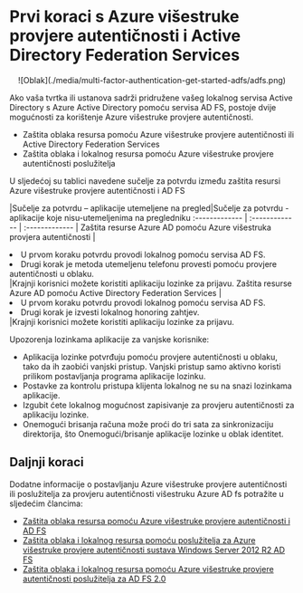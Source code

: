 <properties
    pageTitle="Azure MFA i AD FS | Microsoft Azure"
    description="To je stranica Azure višestruke provjere autentičnosti koji opisuje način za početak rada s Azure MFA i AD FS."
    services="multi-factor-authentication"
    documentationCenter=""
    authors="kgremban"
    manager="femila"
    editor="yossib"/>

<tags
    ms.service="multi-factor-authentication"
    ms.workload="identity"
    ms.tgt_pltfrm="na"
    ms.devlang="na" ms.topic="get-started-article"
    ms.date="10/17/2016"
    ms.author="kgremban"/>

# <a name="getting-started-with-azure-multi-factor-authentication-and-active-directory-federation-services"></a>Prvi koraci s Azure višestruke provjere autentičnosti i Active Directory Federation Services



<center>![Oblak](./media/multi-factor-authentication-get-started-adfs/adfs.png)</center>

Ako vaša tvrtka ili ustanova sadrži pridružene vašeg lokalnog servisa Active Directory s Azure Active Directory pomoću servisa AD FS, postoje dvije mogućnosti za korištenje Azure višestruke provjere autentičnosti.

- Zaštita oblaka resursa pomoću Azure višestruke provjere autentičnosti ili Active Directory Federation Services
- Zaštita oblaka i lokalnog resursa pomoću Azure višestruke provjere autentičnosti poslužitelja

U sljedećoj su tablici navedene sučelje za potvrdu između zaštita resursi Azure višestruke provjere autentičnosti i AD FS

|Sučelje za potvrdu – aplikacije utemeljene na pregled|Sučelje za potvrdu - aplikacije koje nisu-utemeljenima na pregledniku
:------------- | :------------- | :------------- |
Zaštita resurse Azure AD pomoću Azure višestruka provjera autentičnosti |<li>U prvom koraku potvrdu provodi lokalnog pomoću servisa AD FS.</li> <li>Drugi korak je metoda utemeljenu telefonu provesti pomoću provjere autentičnosti u oblaku.</li>|Krajnji korisnici možete koristiti aplikaciju lozinke za prijavu.
Zaštita resurse Azure AD pomoću Active Directory Federation Services |<li>U prvom koraku potvrdu provodi lokalnog pomoću servisa AD FS.</li><li>Drugi korak je izvesti lokalnog honoring zahtjev.</li>|Krajnji korisnici možete koristiti aplikaciju lozinke za prijavu.

Upozorenja lozinkama aplikacije za vanjske korisnike:

- Aplikacija lozinke potvrđuju pomoću provjere autentičnosti u oblaku, tako da ih zaobići vanjski pristup. Vanjski pristup samo aktivno koristi prilikom postavljanja programa aplikacije lozinku.
- Postavke za kontrolu pristupa klijenta lokalnog ne su na snazi lozinkama aplikacije.
- Izgubit ćete lokalnog mogućnost zapisivanje za provjeru autentičnosti za aplikaciju lozinke.
- Onemogući brisanja računa može proći do tri sata za sinkronizaciju direktorija, što Onemogući/brisanje aplikacije lozinke u oblak identitet.

## <a name="next-steps"></a>Daljnji koraci

Dodatne informacije o postavljanju Azure višestruke provjere autentičnosti ili poslužitelja za provjeru autentičnosti višestruku Azure AD fs potražite u sljedećim člancima:

- [Zaštita oblaka resursa pomoću Azure višestruke provjere autentičnosti i AD FS](multi-factor-authentication-get-started-adfs-cloud.md)
- [Zaštita oblaka i lokalnog resursa pomoću poslužitelja za Azure višestruke provjere autentičnosti sustava Windows Server 2012 R2 AD FS](multi-factor-authentication-get-started-adfs-w2k12.md)
- [Zaštita oblaka i lokalnog resursa pomoću Azure višestruke provjere autentičnosti poslužitelja za AD FS 2.0](multi-factor-authentication-get-started-adfs-adfs2.md)
